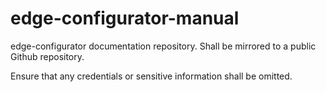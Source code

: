 # edge-configurator-manual

edge-configurator documentation repository. Shall be mirrored to a public Github repository.

Ensure that any credentials or sensitive information shall be omitted.